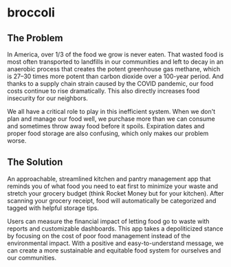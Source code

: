 # broccoli

## The Problem
In America, over 1/3 of the food we grow is never eaten. That wasted food is most often transported to landfills in our communities and left to decay in an anaerobic process that creates the potent greenhouse gas methane, which is 27–30 times more potent than carbon dioxide over a 100-year period. And thanks to a supply chain strain caused by the COVID pandemic, our food costs continue to rise dramatically. This also directly increases food insecurity for our neighbors.

We all have a critical role to play in this inefficient system. When we don't plan and manage our food well, we purchase more than we can consume and sometimes throw away food before it spoils. Expiration dates and proper food storage are also confusing, which only makes our problem worse.
 
## The Solution
An approachable, streamlined kitchen and pantry management app that reminds you of what food you need to eat first to minimize your waste and stretch your grocery budget (think Rocket Money but for your kitchen). After scanning your grocery receipt, food will automatically be categorized and tagged with helpful storage tips.

Users can measure the financial impact of letting food go to waste with reports and customizable dashboards. This app takes a depoliticized stance by focusing on the cost of poor food management instead of the environmental impact. With a positive and easy-to-understand message, we can create a more sustainable and equitable food system for ourselves and our communities.
